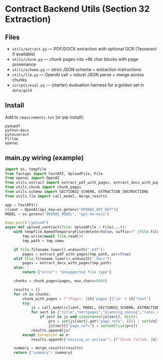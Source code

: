 # Contract Backend Utils (Section 32 Extraction)

## Files
- `utils/extract.py` — PDF/DOCX extraction with optional OCR (Tesseract if available)
- `utils/chunk.py` — chunk pages into ~8k char blocks with page provenance
- `utils/schema.py` — strict JSON schema + extraction instructions
- `utils/llm.py` — OpenAI call + robust JSON parse + merge across chunks
- `scripts/eval.py` — (starter) evaluation harness for a golden set in `data/gold`

## Install
Add to `requirements.txt` (or pip install):
```
pymupdf
python-docx
pytesseract
Pillow
openai
```

## main.py wiring (example)
```python
import os, tempfile
from fastapi import FastAPI, UploadFile, File
from openai import OpenAI
from utils.extract import extract_pdf_with_pages, extract_docx_with_pages
from utils.chunk import chunk_pages
from utils.schema import SECTION32_SCHEMA, EXTRACTION_INSTRUCTIONS
from utils.llm import call_model, merge_results

app = FastAPI()
client = OpenAI(api_key=os.getenv("OPENAI_API_KEY"))
MODEL = os.getenv("OPENAI_MODEL", "gpt-4o-mini")

@app.post("/upload")
async def upload_contract(file: UploadFile = File(...)):
    with tempfile.NamedTemporaryFile(delete=False, suffix=f"_{file.filename}") as tmp:
        tmp.write(await file.read())
        tmp_path = tmp.name

    if file.filename.lower().endswith(".pdf"):
        pages = extract_pdf_with_pages(tmp_path, ocr=True)
    elif file.filename.lower().endswith(".docx"):
        pages = extract_docx_with_pages(tmp_path)
    else:
        return {"error": "Unsupported file type"}

    chunks = chunk_pages(pages, max_chars=8000)

    results = []
    for ch in chunks:
        chunk_with_pages = f"(Pages: {ch['pages']})\n" + ch["text"]
        try:
            js = call_model(client, MODEL, SECTION32_SCHEMA, EXTRACTION_INSTRUCTIONS, chunk_with_pages)
            for sect in ["title","mortgages","planning_zoning","rates_outgoings","insurance","building_permits","notices","special_conditions"]:
                if sect in js and isinstance(js[sect], dict):
                    prs = set(js[sect].get("page_refs", [])) | set(ch["pages"])
                    js[sect]["page_refs"] = sorted(list(prs))
            results.append(js)
        except Exception as e:
            results.append({"missing_or_unclear": [f"Chunk failed: {e}"]})

    summary = merge_results(results)
    return {"summary": summary}
```
